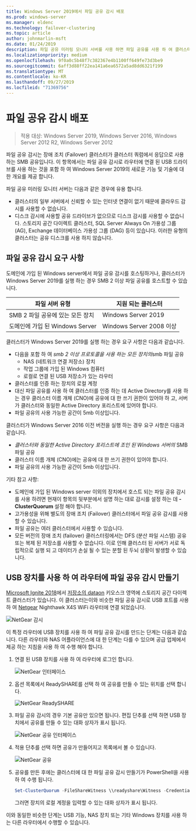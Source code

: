 ```yaml
---
title: Windows Server 2019에서 파일 공유 감시 배포
ms.prod: windows-server
ms.manager: eldenc
ms.technology: failover-clustering
ms.topic: article
author: johnmarlin-msft
ms.date: 01/24/2019
description: 파일 공유 미러링 모니터 서버를 사용 하면 파일 공유를 사용 하 여 클러스터 쿼럼에 응답할 수 있습니다. 이 항목에서는 파일 공유 감시로 라우터에 연결 된 USB 드라이브를 사용 하는 것을 포함 하 여 파일 공유 미러링 모니터 서버 및 새 기능에 대해 설명 합니다.
ms.localizationpriority: medium
ms.openlocfilehash: 9f0a0c5b48f7c382367e4b1100ff649fe73d3be9
ms.sourcegitcommit: 6aff3d88ff22ea141a6ea6572a5ad8dd6321f199
ms.translationtype: MT
ms.contentlocale: ko-KR
ms.lasthandoff: 09/27/2019
ms.locfileid: "71369756"
---
```

# <a name="deploy-a-file-share-witness"></a>파일 공유 감시 배포

> 적용 대상: Windows Server 2019, Windows Server 2016, Windows Server 2012 R2, Windows Server 2012

파일 공유 감시는 장애 조치 (Failover) 클러스터가 클러스터 쿼럼에서 응답으로 사용 하는 SMB 공유입니다. 이 항목에서는 파일 공유 감시로 라우터에 연결 된 USB 드라이브를 사용 하는 것을 포함 하 여 Windows Server 2019의 새로운 기능 및 기술에 대 한 개요를 제공 합니다.

파일 공유 미러링 모니터 서버는 다음과 같은 경우에 유용 합니다.  

- 클러스터의 일부 서버에서 신뢰할 수 있는 인터넷 연결이 없기 때문에 클라우드 감시를 사용할 수 없습니다.
- 디스크 감시에 사용할 공유 드라이브가 없으므로 디스크 감시를 사용할 수 없습니다. 스토리지 공간 다이렉트 클러스터, SQL Server Always On 가용성 그룹 (AG), Exchange 데이터베이스 가용성 그룹 (DAG) 등이 있습니다.  이러한 유형의 클러스터는 공유 디스크를 사용 하지 않습니다.

## <a name="file-share-witness-requirements"></a>파일 공유 감시 요구 사항

도메인에 가입 된 Windows server에서 파일 공유 감시를 호스팅하거나, 클러스터가 Windows Server 2019를 실행 하는 경우 SMB 2 이상 파일 공유를 호스트할 수 있습니다.

|파일 서버 유형                 | 지원 되는 클러스터 |
|---------------------------------|--------------------|
|SMB 2 파일 공유에 있는 모든 장치 | Windows Server 2019|
|도메인에 가입 된 Windows Server     | Windows Server 2008 이상|

클러스터가 Windows Server 2019를 실행 하는 경우 요구 사항은 다음과 같습니다.

- 다음을 포함 하 여 *smb 2 이상 프로토콜을 사용 하는 모든 장치의*smb 파일 공유
    - NAS (네트워크 연결 저장소) 장치
    - 작업 그룹에 가입 된 Windows 컴퓨터
    - 로컬로 연결 된 USB 저장소가 있는 라우터
- 클러스터를 인증 하는 장치의 로컬 계정
- 대신 파일 공유를 사용 하 여 클러스터를 인증 하는 데 Active Directory를 사용 하는 경우 클러스터 이름 개체 (CNO)에 공유에 대 한 쓰기 권한이 있어야 하 고, 서버가 클러스터와 동일한 Active Directory 포리스트에 있어야 합니다.
- 파일 공유의 사용 가능한 공간이 5mb 이상입니다.

클러스터가 Windows Server 2016 이전 버전을 실행 하는 경우 요구 사항은 다음과 같습니다.

- *클러스터와 동일한 Active Directory 포리스트에 조인 된 Windows 서버의* SMB 파일 공유
- 클러스터 이름 개체 (CNO)에는 공유에 대 한 쓰기 권한이 있어야 합니다.
- 파일 공유의 사용 가능한 공간이 5mb 이상입니다.

기타 참고 사항:
- 도메인에 가입 된 Windows server 이외의 장치에서 호스트 되는 파일 공유 감시를 사용 하려면 현재이 항목의 뒷부분에서 설명 하는 대로 감시를 설정 하는 데 **-ClusterQuorum** 설정 해야 합니다.
- 고가용성을 위해 별도의 장애 조치 (Failover) 클러스터에서 파일 공유 감시를 사용할 수 있습니다.
- 파일 공유는 여러 클러스터에서 사용할 수 있습니다.
- 모든 버전의 장애 조치 (failover) 클러스터링에서는 DFS (분산 파일 시스템) 공유 또는 복제 된 저장소를 사용할 수 없습니다.  이로 인해 클러스터 된 서버가 서로 독립적으로 실행 되 고 데이터가 손실 될 수 있는 분할 된 두뇌 상황이 발생할 수 있습니다.

## <a name="creating-a-file-share-witness-on-a-router-with-a-usb-device"></a>USB 장치를 사용 하 여 라우터에 파일 공유 감시 만들기

[Microsoft Ignite 2018](https://azure.microsoft.com/ignite/)에서 [저장소의 dataon](http://www.dataonstorage.com/) 키오스크 영역에 스토리지 공간 다이렉트 클러스터가 있습니다.  이 클러스터는이와 비슷한 파일 공유 감시로 USB 포트를 사용 하 여 [Netgear](https://www.netgear.com) Nighthawk X4S WiFi 라우터에 연결 되었습니다.

![NetGear 감시](media/File-Share-Witness/FSW1.png)

이 특정 라우터에 USB 장치를 사용 하 여 파일 공유 감시를 만드는 단계는 다음과 같습니다.  다른 라우터와 NAS 어플라이언스에 대 한 단계는 다를 수 있으며 공급 업체에서 제공 하는 지침을 사용 하 여 수행 해야 합니다.


1. 연결 된 USB 장치를 사용 하 여 라우터에 로그인 합니다.

   ![NetGear 인터페이스](media/File-Share-Witness/FSW2.png)

2. 옵션 목록에서 ReadySHARE를 선택 하 여 공유를 만들 수 있는 위치를 선택 합니다.

   ![NetGear ReadySHARE](media/File-Share-Witness/FSW3.png)

3. 파일 공유 감시의 경우 기본 공유만 있으면 됩니다.  편집 단추를 선택 하면 USB 장치에서 공유를 만들 수 있는 대화 상자가 표시 됩니다.

   ![NetGear 공유 인터페이스](media/File-Share-Witness/FSW4.png)

4. 적용 단추를 선택 하면 공유가 만들어지고 목록에서 볼 수 있습니다.

   ![NetGear 공유](media/File-Share-Witness/FSW5.png)

5. 공유를 만든 후에는 클러스터에 대 한 파일 공유 감시 만들기가 PowerShell을 사용 하 여 수행 됩니다.

   ```PowerShell
   Set-ClusterQuorum -FileShareWitness \\readyshare\Witness -Credential (Get-Credential)
   ```

   그러면 장치의 로컬 계정을 입력할 수 있는 대화 상자가 표시 됩니다.

이와 동일한 비슷한 단계는 USB 기능, NAS 장치 또는 기타 Windows 장치를 사용 하는 다른 라우터에서 수행할 수 있습니다.
